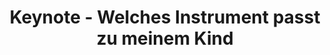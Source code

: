 ---
title: "Keynote - Welches Instrument passt zu meinem Kind"
type: portfolio
image: "images/projects/thumb_546x600.svg"
category: ["Keynote"]
tags: []
project_images: ["images/projects/placeholder3600x2400.png", "images/projects/placeholder3600x2400.png"]
---